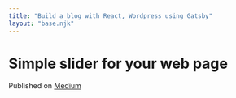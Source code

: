 ```yaml
---
title: "Build a blog with React, Wordpress using Gatsby"
layout: "base.njk"
---
```


# Simple slider for your web page

Published on [Medium](https://medium.com/@mjadav/simple-slider-for-your-web-page-50115fbebc61)
